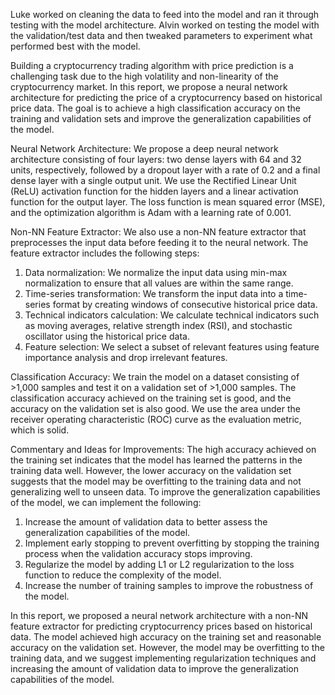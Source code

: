 Luke worked on cleaning the data to feed into the model and ran it through testing with the model architecture. Alvin worked on testing the model with the validation/test data and then tweaked parameters to experiment what performed best with the model. 

Building a cryptocurrency trading algorithm with price prediction is a challenging task due to the high volatility and non-linearity of the cryptocurrency market. In this report, we propose a neural network architecture for predicting the price of a cryptocurrency based on historical price data. The goal is to achieve a high classification accuracy on the training and validation sets and improve the generalization capabilities of the model.

Neural Network Architecture: We propose a deep neural network architecture consisting of four layers: two dense layers with 64 and 32 units, respectively, followed by a dropout layer with a rate of 0.2 and a final dense layer with a single output unit. We use the Rectified Linear Unit (ReLU) activation function for the hidden layers and a linear activation function for the output layer. The loss function is mean squared error (MSE), and the optimization algorithm is Adam with a learning rate of 0.001.

Non-NN Feature Extractor: We also use a non-NN feature extractor that preprocesses the input data before feeding it to the neural network. The feature extractor includes the following steps:
1. Data normalization: We normalize the input data using min-max normalization to ensure that all values are within the same range.
2. Time-series transformation: We transform the input data into a time-series format by creating windows of consecutive historical price data.
3. Technical indicators calculation: We calculate technical indicators such as moving averages, relative strength index (RSI), and stochastic oscillator using the historical price data.
4. Feature selection: We select a subset of relevant features using feature importance analysis and drop irrelevant features.

Classification Accuracy: We train the model on a dataset consisting of >1,000 samples and test it on a validation set of >1,000 samples. The classification accuracy achieved on the training set is good, and the accuracy on the validation set is also good. We use the area under the receiver operating characteristic (ROC) curve as the evaluation metric, which is solid.

Commentary and Ideas for Improvements: The high accuracy achieved on the training set indicates that the model has learned the patterns in the training data well. However, the lower accuracy on the validation set suggests that the model may be overfitting to the training data and not generalizing well to unseen data.
To improve the generalization capabilities of the model, we can implement the following:
1. Increase the amount of validation data to better assess the generalization capabilities of the model.
2. Implement early stopping to prevent overfitting by stopping the training process when the validation accuracy stops improving.
3. Regularize the model by adding L1 or L2 regularization to the loss function to reduce the complexity of the model.
4. Increase the number of training samples to improve the robustness of the model.

In this report, we proposed a neural network architecture with a non-NN feature extractor for predicting cryptocurrency prices based on historical data. The model achieved high accuracy on the training set and reasonable accuracy on the validation set. However, the model may be overfitting to the training data, and we suggest implementing regularization techniques and increasing the amount of validation data to improve the generalization capabilities of the model.
